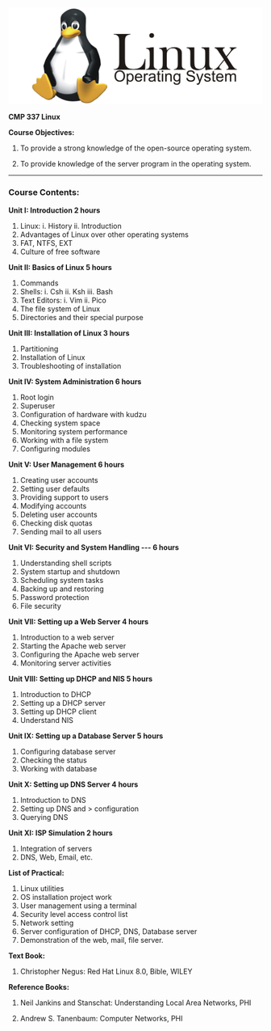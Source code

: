 ![](./linux.png)

**CMP 337 Linux**

**Course Objectives:**

1.  To provide a strong knowledge of the open-source operating system.

2.  To provide knowledge of the server program in the operating system.

---

### Course Contents:

**Unit I: Introduction 2 hours**

1. Linux:
   i. History
   ii. Introduction
2. Advantages of Linux over other operating systems
3. FAT, NTFS, EXT
4. Culture of free software

**Unit II: Basics of Linux 5 hours**

1.  Commands
2.  Shells:
    i. Csh
    ii. Ksh
    iii. Bash
3.  Text Editors:
    i. Vim
    ii. Pico
4.  The file system of Linux
5.  Directories and their special purpose

**Unit III: Installation of Linux 3 hours**

1.  Partitioning
2.  Installation of Linux
3.  Troubleshooting of installation

**Unit IV: System Administration 6 hours**

1.  Root login
2.  Superuser
3.  Configuration of hardware with kudzu
4.  Checking system space
5.  Monitoring system performance
6.  Working with a file system
7.  Configuring modules

**Unit V: User Management 6 hours**

1.  Creating user accounts
2.  Setting user defaults
3.  Providing support to users
4.  Modifying accounts
5.  Deleting user accounts
6.  Checking disk quotas
7.  Sending mail to all users

**Unit VI: Security and System Handling \-\-- 6 hours**

1.  Understanding shell scripts
2.  System startup and shutdown
3.  Scheduling system tasks
4.  Backing up and restoring
5.  Password protection
6.  File security

**Unit VII: Setting up a Web Server 4 hours**

1.  Introduction to a web server
2.  Starting the Apache web server
3.  Configuring the Apache web server
4.  Monitoring server activities

**Unit VIII: Setting up DHCP and NIS 5 hours**

1.  Introduction to DHCP
2.  Setting up a DHCP server
3.  Setting up DHCP client
4.  Understand NIS

**Unit IX: Setting up a Database Server 5 hours**

1.  Configuring database server
2.  Checking the status
3.  Working with database

**Unit X: Setting up DNS Server 4 hours**

1.  Introduction to DNS
2.  Setting up DNS and > configuration
3.  Querying DNS

**Unit XI: ISP Simulation 2 hours**

1.  Integration of servers
2.  DNS, Web, Email, etc.

**List of Practical:**

1.  Linux utilities
2.  OS installation project work
3.  User management using a terminal
4.  Security level access control list
5.  Network setting
6.  Server configuration of DHCP, DNS, Database server
7.  Demonstration of the web, mail, file server.

**Text Book:**

1.  Christopher Negus: Red Hat Linux 8.0, Bible, WILEY

**Reference Books:**

1. Neil Jankins and Stanschat: Understanding Local Area Networks, PHI

2. Andrew S. Tanenbaum: Computer Networks, PHI
